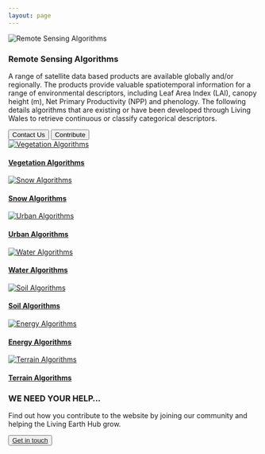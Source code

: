 ```yaml
---
layout: page
---
```


<!-- country-subpage-banner-section-start -->
<div class="row country_subpage-main-section mb-80 mx-0">
    <div class="col-md-5 country_subpage-background-color m-0 p-0">
        <div class="mx-md-5 d-flex flex-column h-100 main-content">
        </div>
    </div>
    <div class="col-md-7 m-0 p-0 position-relative">
        <div class="country_subpage-img-layer"></div>
        <img class="country_subpage-benner-img" src="/assets/img/wales/big/remote-sensing.jpg" alt="Remote Sensing Algorithms">
    </div>
    <div class="dsc-about-page container">
        <div class="row">
            <div class="dsc-about-inner col-12 col-md-7">
                <h3 class="mb-3 mb-md-4 text-uppercase">Remote Sensing Algorithms</h3>
                <p>A range of satellite data based products are available globally and/or regionally. The products provide valuable spatiotemporal information for a range of environmental descriptors, including Leaf Area Index (LAI), canopy height (m), Net Primary Productivity (NPP) and phenology. The following details algorithms that are existing or have been developed through Living Wales to retrieve continuous or classify categorical descriptors.</p>
            </div>
        </div>
        <div class="country-subpage-welcome-living-button d-flex justify-content-xs-center justify-content-md-start mt-3">
            <button type="button" class="country-subpage-search">Contact Us</button>
            <button type="button" class="country-subpage-get-in-touch">Contribute</button>
        </div>
    </div>
</div>
<!-- country-subpage-banner-section-end -->

<!-- country-subpage-blog-start -->
<div class="container mt-80 mb-80 future-landscapes-main">
    <div class="row">
        <div class="col-lg-4 col-md-6 col-12">
            <div class="data-item">
                <a href="#"><img src="/assets/img/wales/vegetation-algorithms.jpg" alt="Vegetation Algorithms"></a>
                <div class="data-heading">
                    <h4><a href="#">Vegetation Algorithms</a></h4>
                </div>
            </div>
        </div>
        <div class="col-lg-4 col-md-6 col-12">
            <div class="data-item">
                <a href="#"><img src="/assets/img/wales/snow-algorithms.jpg" alt="Snow Algorithms"></a>
                <div class="data-heading">
                    <h4><a href="#">Snow Algorithms</a></h4>
                </div>
            </div>
        </div>
        <div class="col-lg-4 col-md-6 col-12">
            <div class="data-item">
                <a href="#"><img src="/assets/img/wales/urban-algorithms.jpg" alt="Urban Algorithms"></a>
                <div class="data-heading">
                    <h4><a href="#">Urban Algorithms</a></h4>
                </div>
            </div>
        </div>
        <div class="col-lg-4 col-md-6 col-12">
            <div class="data-item">
                <a href="#"><img src="/assets/img/wales/water-algorithms.jpg" alt="Water Algorithms"></a>
                <div class="data-heading">
                    <h4><a href="#">Water Algorithms</a></h4>
                </div>
            </div>
        </div>
        <div class="col-lg-4 col-md-6 col-12">
            <div class="data-item">
                <a href="#"><img src="/assets/img/wales/soil-algorithms.jpg" alt="Soil Algorithms"></a>
                <div class="data-heading">
                    <h4><a href="#">Soil Algorithms</a></h4>
                </div>
            </div>
        </div>
        <div class="col-lg-4 col-md-6 col-12">
            <div class="data-item">
                <a href="#"><img src="/assets/img/wales/energy-algorithms.jpg" alt="Energy Algorithms"></a>
                <div class="data-heading">
                    <h4><a href="#">Energy Algorithms</a></h4>
                </div>
            </div>
        </div>
        <div class="col-lg-4 col-md-6 col-12">
            <div class="data-item">
                <a href="#"><img src="/assets/img/wales/terrain-algorithms.jpg" alt="Terrain Algorithms"></a>
                <div class="data-heading">
                    <h4><a href="#">Terrain Algorithms</a></h4>
                </div>
            </div>
        </div>
    </div>
</div>
<!-- country-subpage-blog-end -->

<!-- get-in-section-Start -->
<div class="container mb-100">
    <div class="get-in-section-main">
        <div class="get-in-section-dsc">
            <h3>WE NEED YOUR HELP&hellip;</h3>
            <p>Find out how you contribute to the website by joining our community and helping the Living Earth Hub grow.</p>
        </div>
        <button type="button"><a href="/contact/">Get in touch</a></button>
    </div>
</div>
<!-- get-in-section-End -->